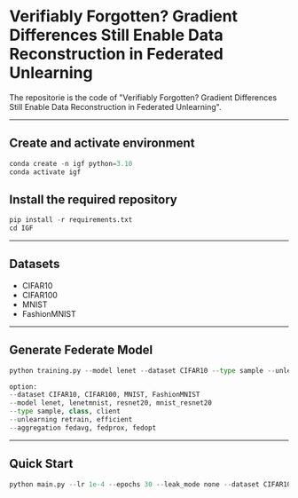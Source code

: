 # Verifiably Forgotten? Gradient Differences Still Enable Data Reconstruction in Federated Unlearning

The repositorie is the code of "Verifiably Forgotten? Gradient Differences Still Enable Data Reconstruction in Federated Unlearning".

---
##  Create and activate environment
```python
conda create -n igf python=3.10
conda activate igf
```

##  Install the required repository

```python
pip install -r requirements.txt
cd IGF
```
---

##  Datasets
- CIFAR10
- CIFAR100
- MNIST
- FashionMNIST

---

## Generate Federate Model

```python
python training.py --model lenet --dataset CIFAR10 --type sample --unlearning retrain --aggregation fedavg
```

```python
option:
--dataset CIFAR10, CIFAR100, MNIST, FashionMNIST
--model lenet, lenetmnist, resnet20, mnist_resnet20
--type sample, class, client
--unlearning retrain, efficient
--aggregation fedavg, fedprox, fedopt
```
---
## Quick Start

```python
python main.py --lr 1e-4 --epochs 30 --leak_mode none --dataset CIFAR10 --batch_size 256 --shared_model LeNet --type sample --unlearning retrain --state attack
```